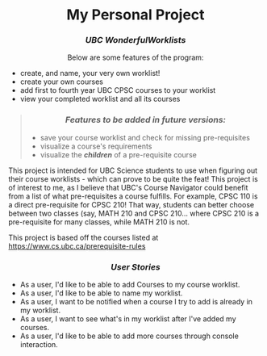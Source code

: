 
<h1 style="text-align:center">My Personal Project</h1>

<h3 style="text-align:center"> <em>UBC WonderfulWorklists</em></h3>

<center>Below are some features of the program:</center>

- create, and name, your very own worklist!
- create your own courses
- add first to fourth year UBC CPSC courses to your worklist
- view your completed worklist and all its courses

> <h3 style="text-align:center"> <em> Features to be added in future versions: </em></h3>
>
>- save your course worklist and check for missing pre-requisites
>- visualize a course's requirements
>- visualize the ***children*** of a pre-requisite course
 
 <p>This project is intended for UBC Science students to use when figuring out their
 course worklists - which can prove to be quite the feat! This project is of interest to me,
 as I believe that UBC's Course Navigator could benefit from a list of what pre-requisites a course fulfills.
 For example, CPSC 110 is a direct pre-requisite for CPSC 210! That way, students can better choose between
 two classes (say, MATH 210 and CPSC 210... where CPSC 210 is a pre-requisite for many classes,
 while MATH 210 is not.

This project is based off the courses listed at https://www.cs.ubc.ca/prerequisite-rules </p>

<h3><center><b><em>User Stories</em></b></center></h3>

- As a user, I'd like to be able to add Courses to my course worklist.
- As a user, I'd like to be able to name my worklist.
- As a user, I want to be notified when a course I try to add is already in my worklist.
- As a user, I want to see what's in my worklist after I've added my courses.
- As a user, I'd like to be able to add more courses through console interaction.
